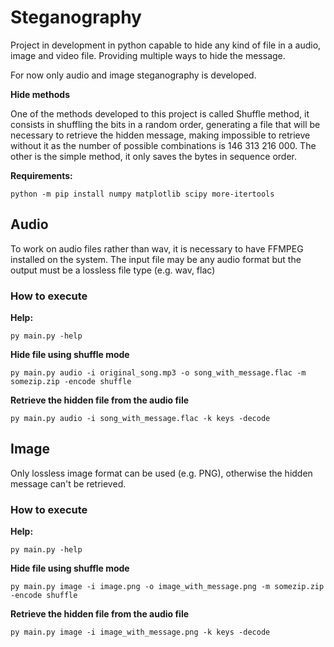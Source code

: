 # Steganography

Project in development in python capable to hide any kind of file in a audio, image and video file. Providing multiple ways to hide the message.

For now only audio and image steganography is developed.

**Hide methods**

One of the methods developed to this project is called Shuffle method, it consists in shuffling the bits in a random
order, generating a file that will be necessary to retrieve the hidden message, making impossible to retrieve without it
as the number of possible combinations is 146 313 216 000. The other is the simple method, it only saves the bytes in sequence order.

**Requirements:**
```
python -m pip install numpy matplotlib scipy more-itertools
```

## Audio

To work on audio files rather than wav, it is necessary to have FFMPEG installed on the system. The input file may be any audio format but the output must be a lossless file type (e.g. wav, flac)

### How to execute

**Help:**
```
py main.py -help
```

**Hide file using shuffle mode**
```
py main.py audio -i original_song.mp3 -o song_with_message.flac -m somezip.zip -encode shuffle
```

**Retrieve the hidden file from the audio file**
```
py main.py audio -i song_with_message.flac -k keys -decode
```

## Image
Only lossless image format can be used (e.g. PNG), otherwise the hidden message can't be retrieved.

### How to execute

**Help:**
```
py main.py -help
```

**Hide file using shuffle mode**
```
py main.py image -i image.png -o image_with_message.png -m somezip.zip -encode shuffle
```

**Retrieve the hidden file from the audio file**
```
py main.py image -i image_with_message.png -k keys -decode
```
